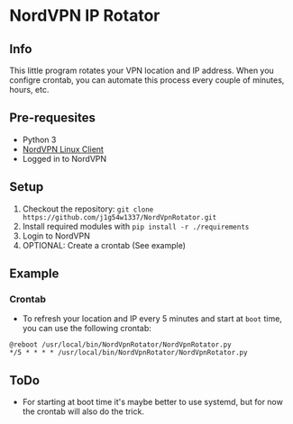 # NordVPN IP Rotator
## Info
This little program rotates your VPN location and IP address. When you configre crontab, you can automate this process every couple of minutes, hours, etc.

## Pre-requesites
* Python 3
* [NordVPN Linux Client](https://support.nordvpn.com/Connectivity/Linux/1325531132/Installing-and-using-NordVPN-on-Debian-Ubuntu-Raspberry-Pi-Elementary-OS-and-Linux-Mint.htm)
* Logged in to NordVPN

## Setup
1. Checkout the repository: `git clone https://github.com/j1g54w1337/NordVpnRotator.git`
2. Install required modules with `pip install -r ./requirements`
3. Login to NordVPN
4. OPTIONAL: Create a crontab (See example)

## Example
### Crontab
* To refresh your location and IP every 5 minutes and start at `boot` time, you can use the following crontab:
```
@reboot /usr/local/bin/NordVpnRotator/NordVpnRotator.py
*/5 * * * * /usr/local/bin/NordVpnRotator/NordVpnRotator.py
```

## ToDo
* For starting at boot time it's maybe better to use systemd, but for now the crontab will also do the trick.

